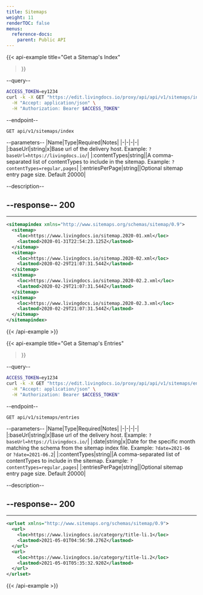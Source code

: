 ```yaml
---
title: Sitemaps
weight: 11
renderTOC: false
menus:
  reference-docs:
    parent: Public API
---
```


{{< api-example
  title="Get a Sitemap's Index"
>}}

--query--

```bash
ACCESS_TOKEN=ey1234
curl -k -X GET "https://edit.livingdocs.io/proxy/api/api/v1/sitemaps/index?baseUrl=https://livingdocs.io" \
  -H "Accept: application/json" \
  -H "Authorization: Bearer $ACCESS_TOKEN"
```

--endpoint--
```
GET api/v1/sitemaps/index
```

--parameters--
|Name|Type|Required|Notes|
|-|-|-|-|
|:baseUrl|string|x|Base url of the delivery host. Example: `?baseUrl=https://livingdocs.io/`|
|:contentTypes|string||A comma-separated list of contentTypes to include in the sitemap. Example: `?contentTypes=regular,pages`|
|:entriesPerPage|string||Optional sitemap entry page size. Default 20000|

--description--

--response--
200
---
---
```xml
<sitemapindex xmlns="http://www.sitemaps.org/schemas/sitemap/0.9">
  <sitemap>
    <loc>https://www.livingdocs.io/sitemap.2020-01.xml</loc>
    <lastmod>2020-01-31T22:54:23.125Z</lastmod>
  </sitemap>
  <sitemap>
    <loc>https://www.livingdocs.io/sitemap.2020-02.xml</loc>
    <lastmod>2020-02-29T21:07:31.544Z</lastmod>
  </sitemap>
  <sitemap>
    <loc>https://www.livingdocs.io/sitemap.2020-02.2.xml</loc>
    <lastmod>2020-02-29T21:07:31.544Z</lastmod>
  </sitemap>
  <sitemap>
    <loc>https://www.livingdocs.io/sitemap.2020-02.3.xml</loc>
    <lastmod>2020-02-29T21:07:31.544Z</lastmod>
  </sitemap>
</sitemapindex>
```

{{< /api-example >}}

{{< api-example
  title="Get a Sitemap's Entries"
>}}

--query--

```bash
ACCESS_TOKEN=ey1234
curl -k -X GET "https://edit.livingdocs.io/proxy/api/api/v1/sitemaps/entries?baseUrl=https://livingdocs.io&date=2021-05" \
  -H "Accept: application/json" \
  -H "Authorization: Bearer $ACCESS_TOKEN"
```

--endpoint--
```
GET api/v1/sitemaps/entries
```

--parameters--
|Name|Type|Required|Notes|
|-|-|-|-|
|:baseUrl|string|x|Base url of the delivery host. Example: `?baseUrl=https://livingdocs.io/`|
|:date|string|x|Date for the specific month matching the schema from the sitemap index file. Example: `?date=2021-06` or `?date=2021-06.2`|
|:contentTypes|string||A comma-separated list of contentTypes to include in the sitemap. Example: `?contentTypes=regular,pages`|
|:entriesPerPage|string||Optional sitemap entry page size. Default 20000|

--description--

--response--
200
---
---
```xml
<urlset xmlns="http://www.sitemaps.org/schemas/sitemap/0.9">
  <url>
    <loc>https://www.livingdocs.io/category/title-li.1</loc>
    <lastmod>2021-05-01T04:56:50.276Z</lastmod>
  </url>
  <url>
    <loc>https://www.livingdocs.io/category/title-li.2</loc>
    <lastmod>2021-05-01T05:35:32.920Z</lastmod>
  </url>
</urlset>
```

{{< /api-example >}}
